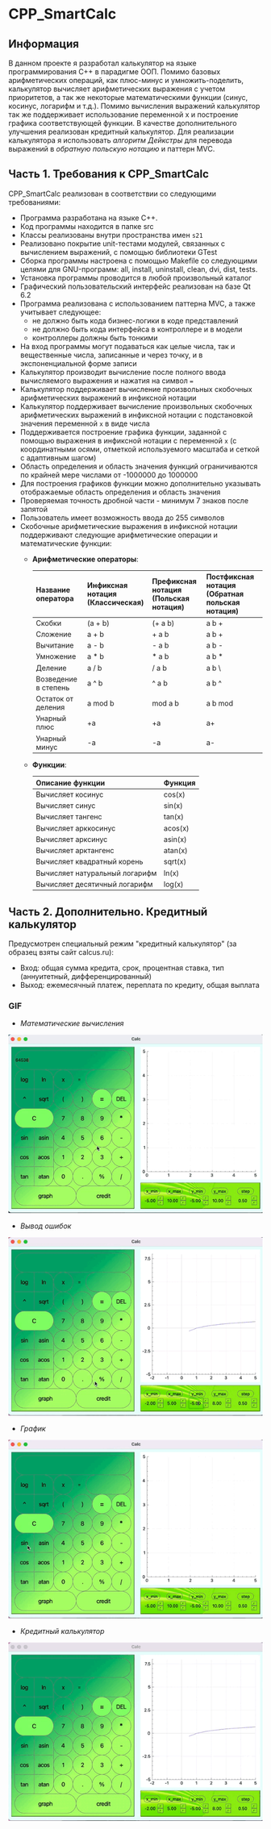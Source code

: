 # CPP_SmartCalc

## Информация

В данном проекте я разработал калькулятор на языке программирования С++ в парадигме ООП. Помимо базовых арифметических операций, как плюс-минус и умножить-поделить, калькулятор вычисляет арифметических выражения с учетом приоритетов, а так же некоторые математическими функции (синус, косинус, логарифм и т.д.). Помимо вычисления выражений калькулятор так же поддерживает использование переменной x и построение графика соответствующей функции. В качестве дополнительного улучшения реализован кредитный калькулятор.
Для реализации калькулятора я использовать *алгоритм Дейкстры* для перевода выражений в *обратную польскую нотацию* и паттерн MVC.

## Часть 1. Требования к CPP_SmartCalc

CPP_SmartCalc реализован в соответствии со следующими требованиями:
- Программа разработана на языке C++.
- Код программы находится в папке src
- Классы реализованы внутри пространства имен `s21`
- Реализовано покрытие unit-тестами модулей, связанных с вычислением выражений, c помощью библиотеки GTest
- Сборка программы настроена с помощью Makefile со следующими целями для GNU-программ: all, install, uninstall, clean, dvi, dist, tests.
- Установка программы проводится в любой произвольный каталог
- Графический пользовательский интерфейс реализован на базе Qt 6.2
- Программа реализована с использованием паттерна MVC, а также учитывает следующее:
    - не должно быть кода бизнес-логики в коде представлений
    - не должно быть кода интерфейса в контроллере и в модели
    - контроллеры должны быть тонкими
- На вход программы могут подаваться как целые числа, так и вещественные числа, записанные и через точку, и в экспоненциальной форме записи
- Калькулятор производит вычисление после полного ввода вычисляемого выражения и нажатия на символ `=`
- Калькулятор поддерживает вычисление произвольных скобочных арифметических выражений в инфиксной нотации
- Калькулятор поддерживает вычисление произвольных скобочных арифметических выражений в инфиксной нотации с подстановкой значения переменной `x` в виде числа
- Поддерживается построение графика функции, заданной с помощью выражения в инфиксной нотации с переменной `x`  (с координатными осями, отметкой используемого масштаба и сеткой с адаптивным шагом)
- Область определения и область значения функций ограничиваются по крайней мере числами от -1000000 до 1000000
- Для построения графиков функции можно дополнительно указывать отображаемые область определения и область значения
- Проверяемая точность дробной части - минимум 7 знаков после запятой
- Пользователь имеет возможность ввода до 255 символов
- Скобочные арифметические выражения в инфиксной нотации поддерживают следующие арифметические операции и математические функции:
    - **Арифметические операторы**:

        | Название оператора | Инфиксная нотация <br /> (Классическая) | Префиксная нотация <br /> (Польская нотация) |  Постфиксная нотация <br /> (Обратная польская нотация) |
        | ------ | ------ | ------ | ------ |
        | Скобки | (a + b) | (+ a b) | a b + |
        | Сложение | a + b | + a b | a b + |
        | Вычитание | a - b | - a b | a b - |
        | Умножение | a * b | * a b | a b * |
        | Деление | a / b | / a b | a b \ |
        | Возведение в степень | a ^ b | ^ a b | a b ^ |
        | Остаток от деления | a mod b | mod a b | a b mod |
        | Унарный плюс | +a | +a | a+ |
        | Унарный минус | -a | -a | a- |

    - **Функции**:
  
        | Описание функции | Функция |   
        | ---------------- | ------- |  
        | Вычисляет косинус | cos(x) |   
        | Вычисляет синус | sin(x) |  
        | Вычисляет тангенс | tan(x) |  
        | Вычисляет арккосинус | acos(x) | 
        | Вычисляет арксинус | asin(x) | 
        | Вычисляет арктангенс | atan(x) |
        | Вычисляет квадратный корень | sqrt(x) |
        | Вычисляет натуральный логарифм | ln(x) | 
        | Вычисляет десятичный логарифм | log(x) |

## Часть 2. Дополнительно. Кредитный калькулятор

Предусмотрен специальный режим "кредитный калькулятор" (за образец взяты сайт calcus.ru):
 - Вход: общая сумма кредита, срок, процентная ставка, тип (аннуитетный, дифференцированный)
 - Выход: ежемесячный платеж, переплата по кредиту, общая выплата


### GIF

- *Математические вычисления*

![](calc.gif)

- *Вывод ошибок*

![](errors.gif)

- *График*

![](plot.gif)

- *Кредитный калькулятор*

![](credit.gif)

